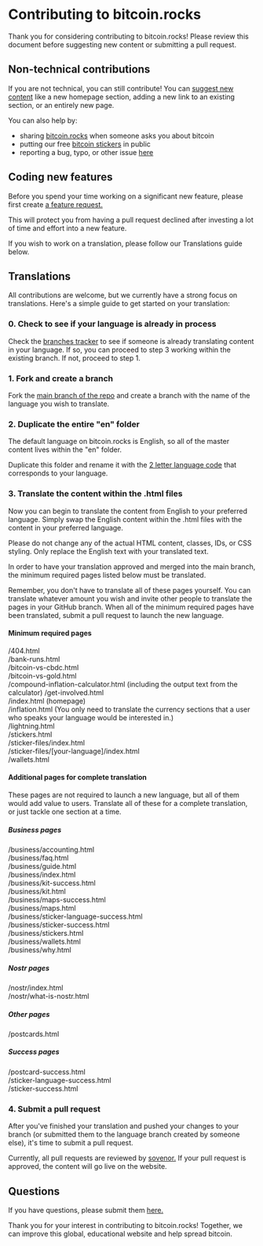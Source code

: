 # Contributing to bitcoin.rocks
Thank you for considering contributing to bitcoin.rocks! Please review this document before suggesting new content or submitting a pull request.

## Non-technical contributions
If you are not technical, you can still contribute! You can [suggest new content](https://github.com/sovenor/bitcoin-rocks/discussions/new?category=ideas) like a new homepage section, adding a new link to an existing section, or an entirely new page.

You can also help by:
- sharing [bitcoin.rocks](https://bitcoin.rocks) when someone asks you about bitcoin
- putting our free [bitcoin stickers](https://bitcoin.rocks/stickers) in public
- reporting a bug, typo, or other issue [here](https://github.com/sovenor/bitcoin-rocks/issues/new)

## Coding new features
Before you spend your time working on a significant new feature, please first create [a feature request.](https://github.com/sovenor/bitcoin-rocks/discussions/new?category=ideas)

This will protect you from having a pull request declined after investing a lot of time and effort into a new feature.

If you wish to work on a translation, please follow our Translations guide below.

## Translations
All contributions are welcome, but we currently have a strong focus on translations. Here's a simple guide to get started on your translation:

### 0. Check to see if your language is already in process
Check the [branches tracker](https://github.com/sovenor/bitcoin-rocks/branches) to see if someone is already translating content in your language. If so, you can proceed to step 3 working within the existing branch. If not, proceed to step 1.

### 1. Fork and create a branch
Fork the [main branch of the repo](https://github.com/sovenor/bitcoin-rocks/) and create a branch with the name of the language you wish to translate.

### 2. Duplicate the entire "en" folder
The default language on bitcoin.rocks is English, so all of the master content lives within the "en" folder.

Duplicate this folder and rename it with the [2 letter language code](https://en.wikipedia.org/wiki/List_of_ISO_639_language_codes) that corresponds to your language.

### 3. Translate the content within the .html files
Now you can begin to translate the content from English to your preferred language. Simply swap the English content within the .html files with the content in your preferred language.

Please do not change any of the actual HTML content, classes, IDs, or CSS styling. Only replace the English text with your translated text.

In order to have your translation approved and merged into the main branch, the minimum required pages listed below must be translated.

Remember, you don't have to translate all of these pages yourself. You can translate whatever amount you wish and invite other people to translate the pages in your GitHub branch. When all of the minimum required pages have been translated, submit a pull request to launch the new language.

#### Minimum required pages
/404.html  
/bank-runs.html  
/bitcoin-vs-cbdc.html  
/bitcoin-vs-gold.html  
/compound-inflation-calculator.html (including the output text from the calculator)
/get-involved.html  
/index.html (homepage)  
/inflation.html (You only need to translate the currency sections that a user who speaks your language would be interested in.)  
/lightning.html  
/stickers.html  
/sticker-files/index.html  
/sticker-files/[your-language]/index.html  
/wallets.html  

#### Additional pages for complete translation
These pages are not required to launch a new language, but all of them would add value to users. Translate all of these for a complete translation, or just tackle one section at a time.

##### Business pages
/business/accounting.html  
/business/faq.html  
/business/guide.html  
/business/index.html  
/business/kit-success.html  
/business/kit.html  
/business/maps-success.html  
/business/maps.html  
/business/sticker-language-success.html  
/business/sticker-success.html  
/business/stickers.html  
/business/wallets.html  
/business/why.html  

##### Nostr pages
/nostr/index.html  
/nostr/what-is-nostr.html  

##### Other pages
/postcards.html

##### Success pages
/postcard-success.html  
/sticker-language-success.html  
/sticker-success.html  

### 4. Submit a pull request
After you've finished your translation and pushed your changes to your branch (or submitted them to the language branch created by someone else), it's time to submit a pull request.

Currently, all pull requests are reviewed by [sovenor.](https://github.com/sovenor) If your pull request is approved, the content will go live on the website.

## Questions
If you have questions, please submit them [here.](https://github.com/sovenor/bitcoin-rocks/discussions/new?category=q-a)

Thank you for your interest in contributing to bitcoin.rocks! Together, we can improve this global, educational website and help spread bitcoin.
